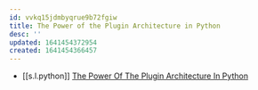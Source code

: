 ```yaml
---
id: vvkq15jdmbyqrue9b72fgiw
title: The Power of the Plugin Architecture in Python
desc: ''
updated: 1641454372954
created: 1641454366457
---
```



- [[s.l.python]] [The Power Of The Plugin Architecture In Python][1]

[1]: https://youtu.be/iCE1bDoit9Q
